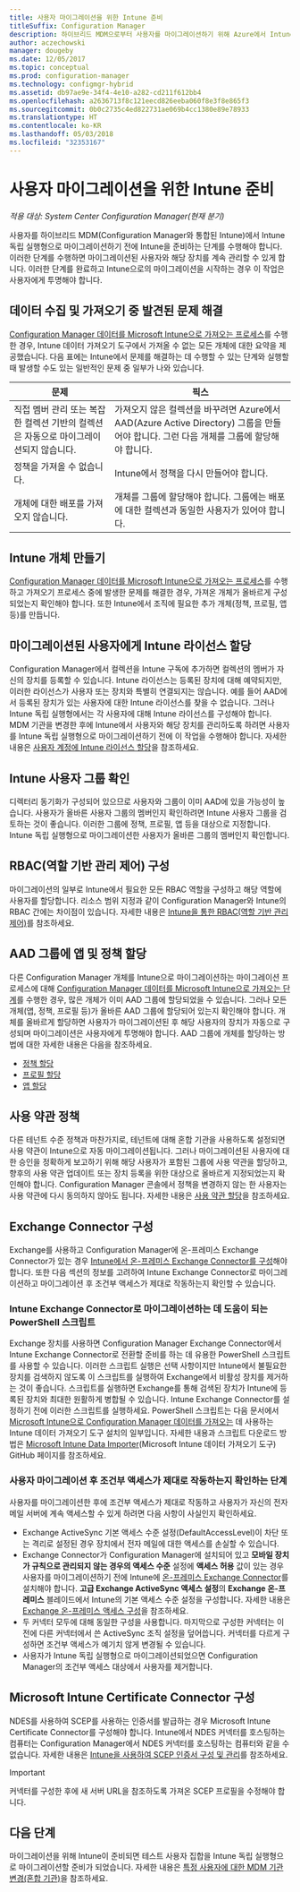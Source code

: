 ```yaml
---
title: 사용자 마이그레이션을 위한 Intune 준비
titleSuffix: Configuration Manager
description: 하이브리드 MDM으로부터 사용자를 마이그레이션하기 위해 Azure에서 Intune을 준비하는 방법을 알아봅니다.
author: aczechowski
manager: dougeby
ms.date: 12/05/2017
ms.topic: conceptual
ms.prod: configuration-manager
ms.technology: configmgr-hybrid
ms.assetid: db97ae9e-34f4-4e10-a282-cd211f612bb4
ms.openlocfilehash: a2636713f8c121eecd826eeba060f8e3f8e865f3
ms.sourcegitcommit: 0b0c2735c4ed822731ae069b4cc1380e89e78933
ms.translationtype: HT
ms.contentlocale: ko-KR
ms.lasthandoff: 05/03/2018
ms.locfileid: "32353167"
---
```

# <a name="prepare-intune-for-user-migration"></a>사용자 마이그레이션을 위한 Intune 준비 

*적용 대상: System Center Configuration Manager(현재 분기)*    

사용자를 하이브리드 MDM(Configuration Manager와 통합된 Intune)에서 Intune 독립 실행형으로 마이그레이션하기 전에 Intune을 준비하는 단계를 수행해야 합니다. 이러한 단계를 수행하면 마이그레이션된 사용자와 해당 장치를 계속 관리할 수 있게 합니다. 이러한 단계를 완료하고 Intune으로의 마이그레이션을 시작하는 경우 이 작업은 사용자에게 투명해야 합니다.  

## <a name="fix-issues-found-during-data-collection-and-import"></a>데이터 수집 및 가져오기 중 발견된 문제 해결
[Configuration Manager 데이터를 Microsoft Intune으로 가져오는 프로세스](migrate-import-data.md)를 수행한 경우, Intune 데이터 가져오기 도구에서 가져올 수 없는 모든 개체에 대한 요약을 제공했습니다. 다음 표에는 Intune에서 문제를 해결하는 데 수행할 수 있는 단계와 실행할 때 발생할 수도 있는 일반적인 문제 중 일부가 나와 있습니다. 

|문제  |픽스  |
|---------|---------|
|직접 멤버 관리 또는 복잡한 컬렉션 기반의 컬렉션은 자동으로 마이그레이션되지 않습니다.|가져오지 않은 컬렉션을 바꾸려면 Azure에서 AAD(Azure Active Directory) 그룹을 만들어야 합니다. 그런 다음 개체를 그룹에 할당해야 합니다.|
|정책을 가져올 수 없습니다. |Intune에서 정책을 다시 만들어야 합니다.|
|개체에 대한 배포를 가져오지 않습니다.|개체를 그룹에 할당해야 합니다. 그룹에는 배포에 대한 컬렉션과 동일한 사용자가 있어야 합니다.|

## <a name="create-intune-objects"></a>Intune 개체 만들기 
[Configuration Manager 데이터를 Microsoft Intune으로 가져오는 프로세스](migrate-import-data.md)를 수행하고 가져오기 프로세스 중에 발생한 문제를 해결한 경우, 가져온 개체가 올바르게 구성되었는지 확인해야 합니다. 또한 Intune에서 조직에 필요한 추가 개체(정책, 프로필, 앱 등)를 만듭니다. 

## <a name="assign-intune-licenses-to-migrated-users"></a>마이그레이션된 사용자에게 Intune 라이선스 할당
Configuration Manager에서 컬렉션을 Intune 구독에 추가하면 컬렉션의 멤버가 자신의 장치를 등록할 수 있습니다. Intune 라이선스는 등록된 장치에 대해 예약되지만, 이러한 라이선스가 사용자 또는 장치와 특별히 연결되지는 않습니다. 예를 들어 AAD에서 등록된 장치가 있는 사용자에 대한 Intune 라이선스를 찾을 수 없습니다. 그러나 Intune 독립 실행형에서는 각 사용자에 대해 Intune 라이선스를 구성해야 합니다. MDM 기관을 변경한 후에 Intune에서 사용자와 해당 장치를 관리하도록 하려면 사용자를 Intune 독립 실행형으로 마이그레이션하기 전에 이 작업을 수행해야 합니다. 자세한 내용은 [사용자 계정에 Intune 라이선스 할당](https://docs.microsoft.com/intune/licenses-assign)을 참조하세요. 

## <a name="verify-intune-user-groups"></a>Intune 사용자 그룹 확인
디렉터리 동기화가 구성되어 있으므로 사용자와 그룹이 이미 AAD에 있을 가능성이 높습니다. 사용자가 올바른 사용자 그룹의 멤버인지 확인하려면 Intune 사용자 그룹을 검토하는 것이 좋습니다. 이러한 그룹에 정책, 프로필, 앱 등을 대상으로 지정합니다. Intune 독립 실행형으로 마이그레이션한 사용자가 올바른 그룹의 멤버인지 확인합니다. 

## <a name="configure-role-based-administration-control-rbac"></a>RBAC(역할 기반 관리 제어) 구성
마이그레이션의 일부로 Intune에서 필요한 모든 RBAC 역할을 구성하고 해당 역할에 사용자를 할당합니다. 리소스 범위 지정과 같이 Configuration Manager와 Intune의 RBAC 간에는 차이점이 있습니다. 자세한 내용은 [Intune을 통한 RBAC(역할 기반 관리 제어)](https://docs.microsoft.com/intune/role-based-access-control)를 참조하세요.

## <a name="assign-apps-and-policies-to-aad-groups"></a>AAD 그룹에 앱 및 정책 할당
다른 Configuration Manager 개체를 Intune으로 마이그레이션하는 마이그레이션 프로세스에 대해 [Configuration Manager 데이터를 Microsoft Intune으로 가져오는 단계](migrate-import-data.md)를 수행한 경우, 많은 개체가 이미 AAD 그룹에 할당되었을 수 있습니다. 그러나 모든 개체(앱, 정책, 프로필 등)가 올바른 AAD 그룹에 할당되어 있는지 확인해야 합니다. 개체를 올바르게 할당하면 사용자가 마이그레이션된 후 해당 사용자의 장치가 자동으로 구성되며 마이그레이션은 사용자에게 투명해야 합니다. AAD 그룹에 개체를 할당하는 방법에 대한 자세한 내용은 다음을 참조하세요. 
- [정책 할당](https://docs.microsoft.com/intune/get-started-policies) 
- [프로필 할당](https://docs.microsoft.com/intune/device-profile-assign) 
- [앱 할당](https://docs.microsoft.com/intune/get-started-apps) 

## <a name="terms-and-conditions-policy"></a>사용 약관 정책
다른 테넌트 수준 정책과 마찬가지로, 테넌트에 대해 혼합 기관을 사용하도록 설정되면 사용 약관이 Intune으로 자동 마이그레이션됩니다.  그러나 마이그레이션된 사용자에 대한 승인을 정확하게 보고하기 위해 해당 사용자가 포함된 그룹에 사용 약관을 할당하고, 향후의 사용 약관 업데이트 또는 장치 등록을 위한 대상으로 올바르게 지정되었는지 확인해야 합니다. Configuration Manager 콘솔에서 정책을 변경하지 않는 한 사용자는 사용 약관에 다시 동의하지 않아도 됩니다. 자세한 내용은 [사용 약관 할당](https://docs.microsoft.com/intune/terms-and-conditions-create#assign-terms-and-conditions)을 참조하세요.

## <a name="configure-the-exchange-connector"></a>Exchange Connector 구성
Exchange를 사용하고 Configuration Manager에 온-프레미스 Exchange Connector가 있는 경우 [Intune에서 온-프레미스 Exchange Connector를 구성](https://docs.microsoft.com/intune/exchange-connector-install)해야 합니다. 또한 다음 섹션의 정보를 고려하여 Intune Exchange Connector로 마이그레이션하고 마이그레이션 후 조건부 액세스가 제대로 작동하는지 확인할 수 있습니다.

### <a name="powershell-scripts-to-help-you-migrate-to-the-intune-exchange-connector"></a>Intune Exchange Connector로 마이그레이션하는 데 도움이 되는 PowerShell 스크립트 
Exchange 장치를 사용하면 Configuration Manager Exchange Connector에서 Intune Exchange Connector로 전환할 준비를 하는 데 유용한 PowerShell 스크립트를 사용할 수 있습니다. 이러한 스크립트 실행은 선택 사항이지만 Intune에서 불필요한 장치를 검색하지 않도록 이 스크립트를 실행하여 Exchange에서 비활성 장치를 제거하는 것이 좋습니다. 스크립트를 실행하면 Exchange를 통해 검색된 장치가 Intune에 등록된 장치와 최대한 원활하게 병합될 수 있습니다. Intune Exchange Connector를 설정하기 전에 이러한 스크립트를 실행하세요. PowerShell 스크립트는 다음 문서에서 [Microsoft Intune으로 Configuration Manager 데이터를 가져오는](migrate-import-data.md) 데 사용하는 Intune 데이터 가져오기 도구 설치의 일부입니다. 자세한 내용과 스크립트 다운로드 방법은 [Microsoft Intune Data Importer](https://github.com/ConfigMgrTools/Intune-Data-Importer)(Microsoft Intune 데이터 가져오기 도구) GitHub 페이지를 참조하세요.

### <a name="steps-to-ensure-conditional-access-works-properly-after-user-migration"></a>사용자 마이그레이션 후 조건부 액세스가 제대로 작동하는지 확인하는 단계
사용자를 마이그레이션한 후에 조건부 액세스가 제대로 작동하고 사용자가 자신의 전자 메일 서버에 계속 액세스할 수 있게 하려면 다음 사항이 사실인지 확인하세요.
- Exchange ActiveSync 기본 액세스 수준 설정(DefaultAccessLevel)이 차단 또는 격리로 설정된 경우 장치에서 전자 메일에 대한 액세스를 손실할 수 있습니다. 
- Exchange Connector가 Configuration Manager에 설치되어 있고 **모바일 장치가 규칙으로 관리되지 않는 경우의 액세스 수준** 설정에 **액세스 허용** 값이 있는 경우 사용자를 마이그레이션하기 전에 Intune에 [온-프레미스 Exchange Connector](https://docs.microsoft.com/intune/conditional-access-exchange-create#configure-exchange-on-premises-access)를 설치해야 합니다. **고급 Exchange ActiveSync 액세스 설정**의 **Exchange 온-프레미스** 블레이드에서 Intune의 기본 액세스 수준 설정을 구성합니다. 자세한 내용은 [Exchange 온-프레미스 액세스 구성](https://docs.microsoft.com/intune/conditional-access-exchange-create#configure-exchange-on-premises-access)을 참조하세요.
- 두 커넥터 모두에 대해 동일한 구성을 사용합니다. 마지막으로 구성한 커넥터는 이전에 다른 커넥터에서 쓴 ActiveSync 조직 설정을 덮어씁니다. 커넥터를 다르게 구성하면 조건부 액세스가 예기치 않게 변경될 수 있습니다.
- 사용자가 Intune 독립 실행형으로 마이그레이션되었으면 Configuration Manager의 조건부 액세스 대상에서 사용자를 제거합니다.

## <a name="configure-the-microsoft-intune-certificate-connector"></a>Microsoft Intune Certificate Connector 구성
NDES를 사용하여 SCEP를 사용하는 인증서를 발급하는 경우 Microsoft Intune Certificate Connector를 구성해야 합니다. Intune에서 NDES 커넥터를 호스팅하는 컴퓨터는 Configuration Manager에서 NDES 커넥터를 호스팅하는 컴퓨터와 같을 수 없습니다. 자세한 내용은 [Intune을 사용하여 SCEP 인증서 구성 및 관리](https://docs.microsoft.com/en-us/intune/certificates-scep-configure)를 참조하세요. 

> [!Important]    
> 커넥터를 구성한 후에 새 서버 URL을 참조하도록 가져온 SCEP 프로필을 수정해야 합니다.

## <a name="next-step"></a>다음 단계
마이그레이션을 위해 Intune이 준비되면 테스트 사용자 집합을 Intune 독립 실행형으로 마이그레이션할 준비가 되었습니다. 자세한 내용은 [특정 사용자에 대한 MDM 기관 변경(혼합 기관)](migrate-mixed-authority.md)을 참조하세요.


